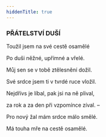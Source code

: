 ```yaml
---
hiddenTitle: true
---
```


### PŘÁTELSTVÍ DUŠÍ

Toužil jsem na své cestě osamělé 

Po duši něžné, upřímné a vřelé.

Můj sen se v tobě ztělesnění dožil. 

Své srdce jsem ti v tvrdé ruce vložil.

Nejdřívs je líbal, pak jsi na ně plival, 

za rok a za den při vzpomínce zíval. –

Pro nový žal mám srdce málo smělé. 

Má touha mře na cestě osamělé.
